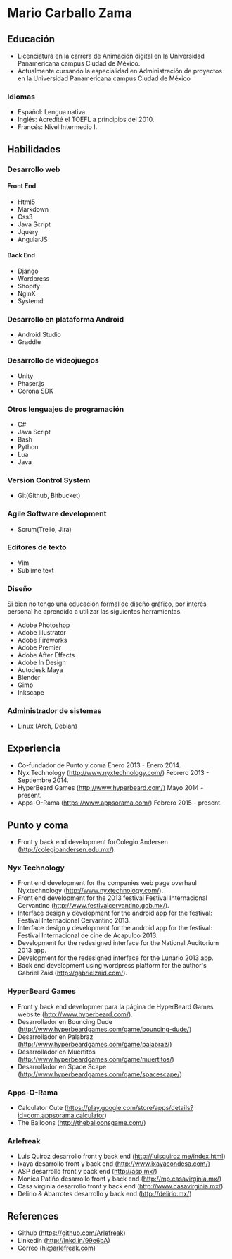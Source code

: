 # Mario Carballo Zama

## Educación
- Licenciatura en la carrera de Animación digital en la Universidad Panamericana campus Ciudad de México.
- Actualmente cursando la especialidad en Administración de proyectos en la Universidad Panamericana campus Ciudad de México

### Idiomas
- Español: Lengua nativa.
- Inglés: Acredité el TOEFL a principios del 2010.
- Francés: Nivel Intermedio I.

## Habilidades
### Desarrollo web
#### Front End
- Html5
- Markdown
- Css3 
- Java Script
- Jquery
- AngularJS

#### Back End
- Django
- Wordpress
- Shopify
- NginX
- Systemd

### Desarrollo en plataforma Android
- Android Studio 
- Graddle

### Desarrollo de videojuegos
- Unity 
- Phaser.js
- Corona SDK

### Otros lenguajes de programación
- C#
- Java Script
- Bash
- Python
- Lua
- Java

### Version Control System
- Git(Github, Bitbucket)

### Agile Software development
- Scrum(Trello, Jira)

### Editores de texto
- Vim
- Sublime text

### Diseño
Si bien no tengo una educación formal de diseño gráfico, por interés personal he aprendido a utilizar las siguientes herramientas.

- Adobe Photoshop
- Adobe Illustrator
- Adobe Fireworks
- Adobe Premier
- Adobe After Effects
- Adobe In Design
- Autodesk Maya
- Blender
- Gimp
- Inkscape

### Administrador de sistemas
- Linux (Arch, Debian)

## Experiencia
- Co-fundador de Punto y coma Enero 2013 - Enero 2014.
- Nyx Technology (http://www.nyxtechnology.com/) Febrero 2013 - Septiembre 2014.
- HyperBeard Games (http://www.hyperbeard.com/) Mayo 2014  - present.
- Apps-O-Rama (https://www.appsorama.com/) Febrero 2015 - present.
## Punto y coma 
- Front y back end development forColegio Andersen (http://colegioandersen.edu.mx/).

### Nyx Technology

- Front end development for the companies web page overhaul Nyxtechnology (http://www.nyxtechnology.com/).
- Front end development for the 2013 festival Festival Internacional Cervantino (http://www.festivalcervantino.gob.mx/).
- Interface design y development for the android app for the festival: Festival Internacional Cervantino 2013.
- Interface design y development for the android app for the festival: Festival Internacional de cine de Acapulco 2013.
- Development for the redesigned interface for the National Auditorium 2013 app.
- Development for the redesigned interface for the Lunario 2013 app.
- Back end development using wordpress platform for the author's Gabriel Zaid (http://gabrielzaid.com/).

### HyperBeard Games
- Front y back end developmer para la página de HyperBeard Games website (http://www.hyperbeard.com/).
- Desarrollador en Bouncing Dude (http://www.hyperbeardgames.com/game/bouncing-dude/)
- Desarrollador en Palabraz (http://www.hyperbeardgames.com/game/palabraz/)
- Desarrollador en Muertitos (http://www.hyperbeardgames.com/game/muertitos/)
- Desarrollador en Space Scape (http://www.hyperbeardgames.com/game/spacescape/)

### Apps-O-Rama
- Calculator Cute (https://play.google.com/store/apps/details?id=com.appsorama.calculator)
- The Balloons (http://theballoonsgame.com/)

### Arlefreak
- Luis Quiroz desarrollo front y back end (http://luisquiroz.me/index.html)
- Ixaya desarrollo front y back end (http://www.ixayacondesa.com/)
- ASP desarrollo front y back end (http://asp.mx/)
- Monica Patiño desarrollo front y back end (http://mp.casavirginia.mx/)
- Casa virginia desarrollo front y back end (http://www.casavirginia.mx/)
- Delirio & Abarrotes desarrollo y back end (http://delirio.mx/)

## References
- Github (https://github.com/Arlefreak)
- Linkedln (http://lnkd.in/99e6bA)
- Correo (hi@arlefreak.com)